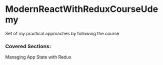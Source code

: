 # ModernReactWithReduxCourseUdemy
Set of my practical approaches by following the course

### Covered Sections:
 Managing App State with Redux
